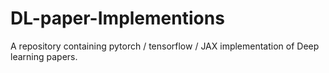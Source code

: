 # DL-paper-Implementions
A repository containing pytorch / tensorflow / JAX implementation of Deep learning papers.

